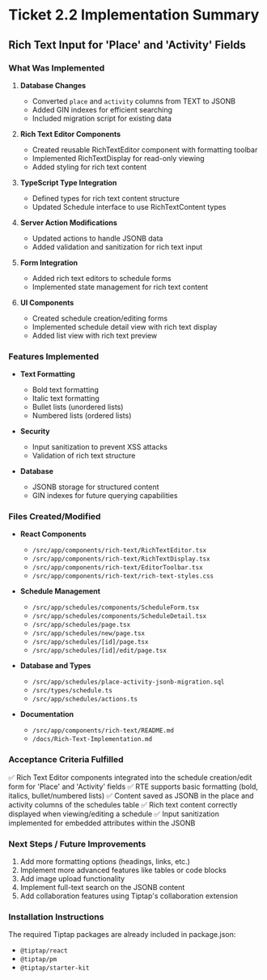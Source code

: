 # Ticket 2.2 Implementation Summary

## Rich Text Input for 'Place' and 'Activity' Fields

### What Was Implemented

1. **Database Changes**
   - Converted `place` and `activity` columns from TEXT to JSONB
   - Added GIN indexes for efficient searching
   - Included migration script for existing data

2. **Rich Text Editor Components**
   - Created reusable RichTextEditor component with formatting toolbar
   - Implemented RichTextDisplay for read-only viewing
   - Added styling for rich text content

3. **TypeScript Type Integration**
   - Defined types for rich text content structure
   - Updated Schedule interface to use RichTextContent types

4. **Server Action Modifications**
   - Updated actions to handle JSONB data
   - Added validation and sanitization for rich text input

5. **Form Integration**
   - Added rich text editors to schedule forms
   - Implemented state management for rich text content

6. **UI Components**
   - Created schedule creation/editing forms
   - Implemented schedule detail view with rich text display
   - Added list view with rich text preview

### Features Implemented

- **Text Formatting**
  - Bold text formatting
  - Italic text formatting
  - Bullet lists (unordered lists)
  - Numbered lists (ordered lists)

- **Security**
  - Input sanitization to prevent XSS attacks
  - Validation of rich text structure

- **Database**
  - JSONB storage for structured content
  - GIN indexes for future querying capabilities

### Files Created/Modified

- **React Components**
  - `/src/app/components/rich-text/RichTextEditor.tsx`
  - `/src/app/components/rich-text/RichTextDisplay.tsx`
  - `/src/app/components/rich-text/EditorToolbar.tsx`
  - `/src/app/components/rich-text/rich-text-styles.css`

- **Schedule Management**
  - `/src/app/schedules/components/ScheduleForm.tsx`
  - `/src/app/schedules/components/ScheduleDetail.tsx`
  - `/src/app/schedules/page.tsx`
  - `/src/app/schedules/new/page.tsx`
  - `/src/app/schedules/[id]/page.tsx`
  - `/src/app/schedules/[id]/edit/page.tsx`

- **Database and Types**
  - `/src/app/schedules/place-activity-jsonb-migration.sql`
  - `/src/types/schedule.ts`
  - `/src/app/schedules/actions.ts`

- **Documentation**
  - `/src/app/components/rich-text/README.md`
  - `/docs/Rich-Text-Implementation.md`

### Acceptance Criteria Fulfilled

✅ Rich Text Editor components integrated into the schedule creation/edit form for 'Place' and 'Activity' fields
✅ RTE supports basic formatting (bold, italics, bullet/numbered lists)
✅ Content saved as JSONB in the place and activity columns of the schedules table
✅ Rich text content correctly displayed when viewing/editing a schedule
✅ Input sanitization implemented for embedded attributes within the JSONB

### Next Steps / Future Improvements

1. Add more formatting options (headings, links, etc.)
2. Implement more advanced features like tables or code blocks
3. Add image upload functionality
4. Implement full-text search on the JSONB content
5. Add collaboration features using Tiptap's collaboration extension

### Installation Instructions

The required Tiptap packages are already included in package.json:
- `@tiptap/react`
- `@tiptap/pm`
- `@tiptap/starter-kit`